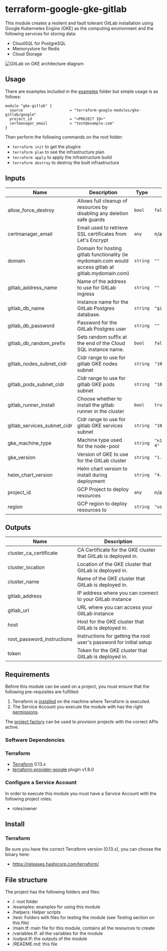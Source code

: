 # terraform-google-gke-gitlab

This module creates a reslient and fault tolerant GitLab installation using Google
Kubernetes Engine (GKE) as the computing environment and the following services for storing
data:
- CloudSQL for PostgreSQL
- Memorystore for Redis
- Cloud Storage

![GitLab on GKE architecture diagram](img/arch.png)

## Usage
There are examples included in the [examples](./examples/) folder but simple usage is as follows:

```hcl
module "gke-gitlab" {
  source                     = "terraform-google-modules/gke-gitlab/google"
  project_id                 = "<PROJECT ID>"
  certmanager_email          = "test@example.com"
}
```

Then perform the following commands on the root folder:

- `terraform init` to get the plugins
- `terraform plan` to see the infrastructure plan
- `terraform apply` to apply the infrastructure build
- `terraform destroy` to destroy the built infrastructure


 <!-- BEGINNING OF PRE-COMMIT-TERRAFORM DOCS HOOK -->
## Inputs

| Name | Description | Type | Default | Required |
|------|-------------|------|---------|:--------:|
| allow\_force\_destroy | Allows full cleanup of resources by disabling any deletion safe guards | `bool` | `false` | no |
| certmanager\_email | Email used to retrieve SSL certificates from Let's Encrypt | `any` | n/a | yes |
| domain | Domain for hosting gitlab functionality (ie mydomain.com would access gitlab at gitlab.mydomain.com) | `string` | `""` | no |
| gitlab\_address\_name | Name of the address to use for GitLab ingress | `string` | `""` | no |
| gitlab\_db\_name | Instance name for the GitLab Postgres database. | `string` | `"gitlab-db"` | no |
| gitlab\_db\_password | Password for the GitLab Postgres user | `string` | `""` | no |
| gitlab\_db\_random\_prefix | Sets random suffix at the end of the Cloud SQL instance name. | `bool` | `false` | no |
| gitlab\_nodes\_subnet\_cidr | Cidr range to use for gitlab GKE nodes subnet | `string` | `"10.0.0.0/16"` | no |
| gitlab\_pods\_subnet\_cidr | Cidr range to use for gitlab GKE pods subnet | `string` | `"10.3.0.0/16"` | no |
| gitlab\_runner\_install | Choose whether to install the gitlab runner in the cluster | `bool` | `true` | no |
| gitlab\_services\_subnet\_cidr | Cidr range to use for gitlab GKE services subnet | `string` | `"10.2.0.0/16"` | no |
| gke\_machine\_type | Machine type used for the node-pool | `string` | `"n1-standard-4"` | no |
| gke\_version | Version of GKE to use for the GitLab cluster | `string` | `"1.20"` | no |
| helm\_chart\_version | Helm chart version to install during deployment | `string` | `"4.2.4"` | no |
| project\_id | GCP Project to deploy resources | `any` | n/a | yes |
| region | GCP region to deploy resources to | `string` | `"us-central1"` | no |

## Outputs

| Name | Description |
|------|-------------|
| cluster\_ca\_certificate | CA Certificate for the GKE cluster that GitLab is deployed in. |
| cluster\_location | Location of the GKE cluster that GitLab is deployed in. |
| cluster\_name | Name of the GKE cluster that GitLab is deployed in. |
| gitlab\_address | IP address where you can connect to your GitLab instance |
| gitlab\_url | URL where you can access your GitLab instance |
| host | Host for the GKE cluster that GitLab is deployed in. |
| root\_password\_instructions | Instructions for getting the root user's password for initial setup |
| token | Token for the GKE cluster that GitLab is deployed in. |

 <!-- END OF PRE-COMMIT-TERRAFORM DOCS HOOK -->

## Requirements

Before this module can be used on a project, you must ensure that the following pre-requisites are fulfilled:

1. Terraform is [installed](#software-dependencies) on the machine where Terraform is executed.
2. The Service Account you execute the module with has the right [permissions](#configure-a-service-account).

The [project factory](https://github.com/terraform-google-modules/terraform-google-project-factory) can be used to provision projects with the correct APIs active.

### Software Dependencies
### Terraform
- [Terraform](https://www.terraform.io/downloads.html) 0.13.x
- [terraform-provider-google](https://github.com/terraform-providers/terraform-provider-google) plugin v1.8.0

### Configure a Service Account
In order to execute this module you must have a Service Account with the
following project roles:
- roles/owner

## Install

### Terraform
Be sure you have the correct Terraform version (0.13.x), you can choose the binary here:
- https://releases.hashicorp.com/terraform/

## File structure
The project has the following folders and files:

- /: root folder
- /examples: examples for using this module
- /helpers: Helper scripts
- /test: Folders with files for testing the module (see Testing section on this file)
- /main.tf: main file for this module, contains all the resources to create
- /variables.tf: all the variables for the module
- /output.tf: the outputs of the module
- /README.md: this file
